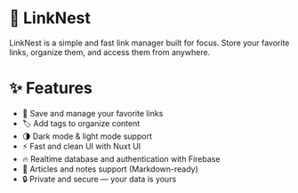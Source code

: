 # 🪺 LinkNest

LinkNest is a simple and fast link manager built for focus. Store your favorite links, organize them, and access them from anywhere.

# ✨ Features

- 🔖 Save and manage your favorite links
- 🏷️ Add tags to organize content
- 🌗 Dark mode & light mode support
- ⚡️ Fast and clean UI with Nuxt UI
- 🔥 Realtime database and authentication with Firebase
- 📄 Articles and notes support (Markdown-ready)
- 🔒 Private and secure — your data is yours

